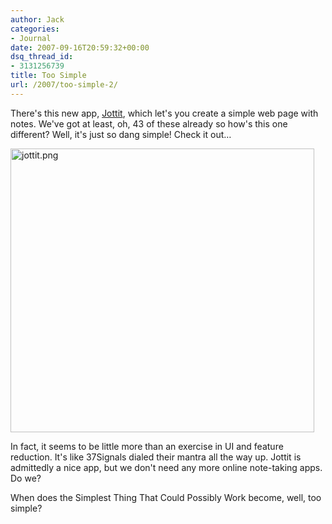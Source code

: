 ```yaml
---
author: Jack
categories:
- Journal
date: 2007-09-16T20:59:32+00:00
dsq_thread_id:
- 3131256739
title: Too Simple
url: /2007/too-simple-2/
---
```


There's this new app, [Jottit][1], which let's you create a simple web page with notes. We've got at least, oh, 43 of these already so how's this one different? Well, it's just so dang simple! Check it out&#8230; 


<img src="/files/jottit.png" alt="jottit.png" border="0" width="486" height="454" /> 

In fact, it seems to be little more than an exercise in UI and feature reduction. It's like 37Signals dialed their mantra all the way up. Jottit is admittedly a nice app, but we don't need any more online note-taking apps. Do we? 

When does the Simplest Thing That Could Possibly Work become, well, too simple?

 [1]: http://jottit.com/
